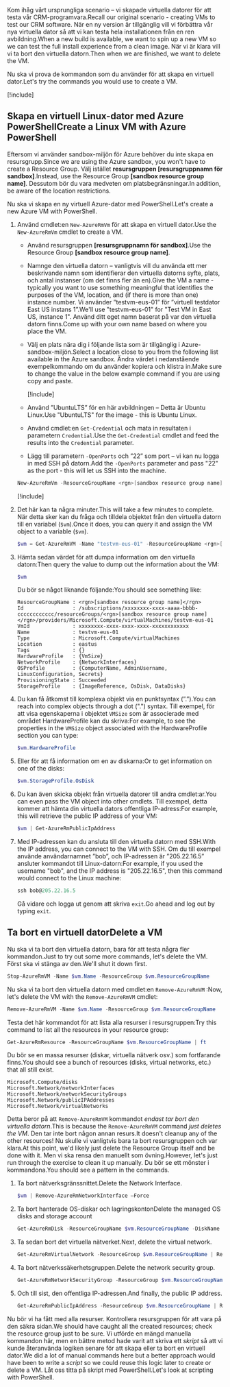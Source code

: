 <span data-ttu-id="49e80-101">Kom ihåg vårt ursprungliga scenario – vi skapade virtuella datorer för att testa vår CRM-programvara.</span><span class="sxs-lookup"><span data-stu-id="49e80-101">Recall our original scenario - creating VMs to test our CRM software.</span></span> <span data-ttu-id="49e80-102">När en ny version är tillgänglig vill vi förbättra vår nya virtuella dator så att vi kan testa hela installationen från en ren avbildning.</span><span class="sxs-lookup"><span data-stu-id="49e80-102">When a new build is available, we want to spin up a new VM so we can test the full install experience from a clean image.</span></span> <span data-ttu-id="49e80-103">När vi är klara vill vi ta bort den virtuella datorn.</span><span class="sxs-lookup"><span data-stu-id="49e80-103">Then when we are finished, we want to delete the VM.</span></span>

<span data-ttu-id="49e80-104">Nu ska vi prova de kommandon som du använder för att skapa en virtuell dator.</span><span class="sxs-lookup"><span data-stu-id="49e80-104">Let's try the commands you would use to create a VM.</span></span>

<!-- Activate the sandbox -->
[!include[](../../../includes/azure-sandbox-activate.md)]

## <a name="create-a-linux-vm-with-azure-powershell"></a><span data-ttu-id="49e80-105">Skapa en virtuell Linux-dator med Azure PowerShell</span><span class="sxs-lookup"><span data-stu-id="49e80-105">Create a Linux VM with Azure PowerShell</span></span>

<span data-ttu-id="49e80-106">Eftersom vi använder sandbox-miljön för Azure behöver du inte skapa en resursgrupp.</span><span class="sxs-lookup"><span data-stu-id="49e80-106">Since we are using the Azure sandbox, you won't have to create a Resource Group.</span></span> <span data-ttu-id="49e80-107">Välj istället **resursgruppen<rgn> </rgn>[resursgruppnamn för sandbox]**.</span><span class="sxs-lookup"><span data-stu-id="49e80-107">Instead, use the Resource Group **<rgn>[sandbox resource group name]</rgn>**.</span></span> <span data-ttu-id="49e80-108">Dessutom bör du vara medveten om platsbegränsningar.</span><span class="sxs-lookup"><span data-stu-id="49e80-108">In addition, be aware of the location restrictions.</span></span>

<span data-ttu-id="49e80-109">Nu ska vi skapa en ny virtuell Azure-dator med PowerShell.</span><span class="sxs-lookup"><span data-stu-id="49e80-109">Let's create a new Azure VM with PowerShell.</span></span>

1. <span data-ttu-id="49e80-110">Använd cmdlet:en `New-AzureRmVm` för att skapa en virtuell dator.</span><span class="sxs-lookup"><span data-stu-id="49e80-110">Use the `New-AzureRmVm` cmdlet to create a VM.</span></span>
    - <span data-ttu-id="49e80-111">Använd resursgruppen **<rgn>[resursgruppnamn för sandbox]</rgn>**.</span><span class="sxs-lookup"><span data-stu-id="49e80-111">Use the Resource Group **<rgn>[sandbox resource group name]</rgn>**.</span></span>
    - <span data-ttu-id="49e80-112">Namnge den virtuella datorn – vanligtvis vill du använda ett mer beskrivande namn som identifierar den virtuella datorns syfte, plats, och antal instanser (om det finns fler än en).</span><span class="sxs-lookup"><span data-stu-id="49e80-112">Give the VM a name - typically you want to use something meaningful that identifies the purposes of the VM, location, and (if there is more than one) instance number.</span></span> <span data-ttu-id="49e80-113">Vi använder ”testvm-eus-01” för ”virtuell testdator East US instans 1”.</span><span class="sxs-lookup"><span data-stu-id="49e80-113">We'll use "testvm-eus-01" for "Test VM in East US, instance 1".</span></span> <span data-ttu-id="49e80-114">Använd ditt eget namn baserat på var den virtuella datorn finns.</span><span class="sxs-lookup"><span data-stu-id="49e80-114">Come up with your own name based on where you place the VM.</span></span>
    - <span data-ttu-id="49e80-115">Välj en plats nära dig i följande lista som är tillgänglig i Azure-sandbox-miljön.</span><span class="sxs-lookup"><span data-stu-id="49e80-115">Select a location close to you from the following list available in the Azure sandbox.</span></span> <span data-ttu-id="49e80-116">Ändra värdet i nedanstående exempelkommando om du använder kopiera och klistra in.</span><span class="sxs-lookup"><span data-stu-id="49e80-116">Make sure to change the value in the below example command if you are using copy and paste.</span></span>

        [!include[](../../../includes/azure-sandbox-regions-note.md)]

    - <span data-ttu-id="49e80-117">Använd ”UbuntuLTS” för en här avbildningen – Detta är Ubuntu Linux.</span><span class="sxs-lookup"><span data-stu-id="49e80-117">Use "UbuntuLTS" for the image - this is Ubuntu Linux.</span></span>
    - <span data-ttu-id="49e80-118">Använd cmdlet:en `Get-Credential` och mata in resultaten i parametern `Credential`.</span><span class="sxs-lookup"><span data-stu-id="49e80-118">Use the `Get-Credential` cmdlet and feed the results into the `Credential` parameter.</span></span>
    - <span data-ttu-id="49e80-119">Lägg till parametern `-OpenPorts` och ”22” som port – vi kan nu logga in med SSH på datorn.</span><span class="sxs-lookup"><span data-stu-id="49e80-119">Add the `-OpenPorts` parameter and pass "22" as the port - this will let us SSH into the machine.</span></span>
 
    ```powershell
    New-AzureRmVm -ResourceGroupName <rgn>[sandbox resource group name]</rgn> -Name "testvm-eus-01" -Credential (Get-Credential) -Location "East US" -Image UbuntuLTS -OpenPorts 22
    ```

    [!include[](../../../includes/azure-cloudshell-copy-paste-tip.md)]
    
1. <span data-ttu-id="49e80-120">Det här kan ta några minuter.</span><span class="sxs-lookup"><span data-stu-id="49e80-120">This will take a few minutes to complete.</span></span> <span data-ttu-id="49e80-121">När detta sker kan du fråga och tilldela objektet från den virtuella datorn till en variabel (`$vm`).</span><span class="sxs-lookup"><span data-stu-id="49e80-121">Once it does, you can query it and assign the VM object to a variable (`$vm`).</span></span>

    ```powershell
    $vm = Get-AzureRmVM -Name "testvm-eus-01" -ResourceGroupName <rgn>[sandbox resource group name]</rgn>
    ```
    
1. <span data-ttu-id="49e80-122">Hämta sedan värdet för att dumpa information om den virtuella datorn:</span><span class="sxs-lookup"><span data-stu-id="49e80-122">Then query the value to dump out the information about the VM:</span></span>

    ```powershell
    $vm
    ```

    <span data-ttu-id="49e80-123">Du bör se något liknande följande:</span><span class="sxs-lookup"><span data-stu-id="49e80-123">You should see something like:</span></span>

    ```output
    ResourceGroupName : <rgn>[sandbox resource group name]</rgn>
    Id                : /subscriptions/xxxxxxxx-xxxx-aaaa-bbbb-cccccccccccc/resourceGroups/<rgn>[sandbox resource group name]</rgn>/providers/Microsoft.Compute/virtualMachines/testvm-eus-01
    VmId              : xxxxxxxx-xxxx-xxxx-xxxx-xxxxxxxxxxxx
    Name              : testvm-eus-01
    Type              : Microsoft.Compute/virtualMachines
    Location          : eastus
    Tags              : {}
    HardwareProfile   : {VmSize}
    NetworkProfile    : {NetworkInterfaces}
    OSProfile         : {ComputerName, AdminUsername, LinuxConfiguration, Secrets}
    ProvisioningState : Succeeded
    StorageProfile    : {ImageReference, OsDisk, DataDisks}
    ```
    
1. <span data-ttu-id="49e80-124">Du kan få åtkomst till komplexa objekt via en punktsyntax (”.”).</span><span class="sxs-lookup"><span data-stu-id="49e80-124">You can reach into complex objects through a dot (".") syntax.</span></span> <span data-ttu-id="49e80-125">Till exempel, för att visa egenskaperna i objektet `VMSize` som är associerade med området HardwareProfile kan du skriva:</span><span class="sxs-lookup"><span data-stu-id="49e80-125">For example, to see the properties in the `VMSize` object associated with the HardwareProfile section you can type:</span></span>

    ```powershell
    $vm.HardwareProfile
    ```

1. <span data-ttu-id="49e80-126">Eller för att få information om en av diskarna:</span><span class="sxs-lookup"><span data-stu-id="49e80-126">Or to get information on one of the disks:</span></span>

    ```powershell
    $vm.StorageProfile.OsDisk
    ```

1. <span data-ttu-id="49e80-127">Du kan även skicka objekt från virtuella datorer till andra cmdlet:ar.</span><span class="sxs-lookup"><span data-stu-id="49e80-127">You can even pass the VM object into other cmdlets.</span></span> <span data-ttu-id="49e80-128">Till exempel, detta kommer att hämta din virtuella dators offentliga IP-adress:</span><span class="sxs-lookup"><span data-stu-id="49e80-128">For example, this will retrieve the public IP address of your VM:</span></span>

    ```powershell
    $vm | Get-AzureRmPublicIpAddress
    ```

1. <span data-ttu-id="49e80-129">Med IP-adressen kan du ansluta till den virtuella datorn med SSH.</span><span class="sxs-lookup"><span data-stu-id="49e80-129">With the IP address, you can connect to the VM with SSH.</span></span> <span data-ttu-id="49e80-130">Om du till exempel använde användarnamnet ”bob”, och IP-adressen är ”205.22.16.5” ansluter kommandot till Linux-datorn:</span><span class="sxs-lookup"><span data-stu-id="49e80-130">For example, if you used the username "bob", and the IP address is "205.22.16.5", then this command would connect to the Linux machine:</span></span>

    ```powershell
    ssh bob@205.22.16.5
    ```

    <span data-ttu-id="49e80-131">Gå vidare och logga ut genom att skriva `exit`.</span><span class="sxs-lookup"><span data-stu-id="49e80-131">Go ahead and log out by typing `exit`.</span></span>


## <a name="delete-a-vm"></a><span data-ttu-id="49e80-132">Ta bort en virtuell dator</span><span class="sxs-lookup"><span data-stu-id="49e80-132">Delete a VM</span></span>

<span data-ttu-id="49e80-133">Nu ska vi ta bort den virtuella datorn, bara för att testa några fler kommandon.</span><span class="sxs-lookup"><span data-stu-id="49e80-133">Just to try out some more commands, let's delete the VM.</span></span> <span data-ttu-id="49e80-134">Först ska vi stänga av den.</span><span class="sxs-lookup"><span data-stu-id="49e80-134">We'll shut it down first.</span></span>

```powershell
Stop-AzureRmVM -Name $vm.Name -ResourceGroup $vm.ResourceGroupName
```

<span data-ttu-id="49e80-135">Nu ska vi ta bort den virtuella datorn med cmdlet:en `Remove-AzureRmVM` :</span><span class="sxs-lookup"><span data-stu-id="49e80-135">Now, let's delete the VM with the `Remove-AzureRmVM` cmdlet:</span></span>

```powershell
Remove-AzureRmVM -Name $vm.Name -ResourceGroup $vm.ResourceGroupName
```

<span data-ttu-id="49e80-136">Testa det här kommandot för att lista alla resurser i resursgruppen:</span><span class="sxs-lookup"><span data-stu-id="49e80-136">Try this command to list all the resources in your resource group:</span></span>

```powershell
Get-AzureRmResource -ResourceGroupName $vm.ResourceGroupName | ft
```

<span data-ttu-id="49e80-137">Du bör se en massa resurser (diskar, virtuella nätverk osv.) som fortfarande finns.</span><span class="sxs-lookup"><span data-stu-id="49e80-137">You should see a bunch of resources (disks, virtual networks, etc.) that all still exist.</span></span> 

```output
Microsoft.Compute/disks
Microsoft.Network/networkInterfaces
Microsoft.Network/networkSecurityGroups
Microsoft.Network/publicIPAddresses
Microsoft.Network/virtualNetworks
```

<span data-ttu-id="49e80-138">Detta beror på att `Remove-AzureRmVM` kommandot _endast tar bort den virtuella datorn_.</span><span class="sxs-lookup"><span data-stu-id="49e80-138">This is because the `Remove-AzureRmVM` command _just deletes the VM_.</span></span> <span data-ttu-id="49e80-139">Den tar inte bort någon annan resurs.</span><span class="sxs-lookup"><span data-stu-id="49e80-139">It doesn't cleanup any of the other resources!</span></span> <span data-ttu-id="49e80-140">Nu skulle vi vanligtvis bara ta bort resursgruppen och var klara.</span><span class="sxs-lookup"><span data-stu-id="49e80-140">At this point, we'd likely just delete the Resource Group itself and be done with it.</span></span> <span data-ttu-id="49e80-141">Men vi ska rensa den manuellt som övning.</span><span class="sxs-lookup"><span data-stu-id="49e80-141">However, let's just run through the exercise to clean it up manually.</span></span> <span data-ttu-id="49e80-142">Du bör se ett mönster i kommandona.</span><span class="sxs-lookup"><span data-stu-id="49e80-142">You should see a pattern in the commands.</span></span>

1. <span data-ttu-id="49e80-143">Ta bort nätverksgränssnittet.</span><span class="sxs-lookup"><span data-stu-id="49e80-143">Delete the Network Interface.</span></span>

    ```powershell
    $vm | Remove-AzureRmNetworkInterface –Force
    ```
    
1. <span data-ttu-id="49e80-144">Ta bort hanterade OS-diskar och lagringskonton</span><span class="sxs-lookup"><span data-stu-id="49e80-144">Delete the managed OS disks and storage account</span></span>

    ```powershell
    Get-AzureRmDisk -ResourceGroupName $vm.ResourceGroupName -DiskName $vm.StorageProfile.OSDisk.Name | Remove-AzureRmDisk -Force
    ```

1. <span data-ttu-id="49e80-145">Ta sedan bort det virtuella nätverket.</span><span class="sxs-lookup"><span data-stu-id="49e80-145">Next, delete the virtual network.</span></span>

    ```powershell
    Get-AzureRmVirtualNetwork -ResourceGroup $vm.ResourceGroupName | Remove-AzureRmVirtualNetwork -Force
    ```

1. <span data-ttu-id="49e80-146">Ta bort nätverkssäkerhetsgruppen.</span><span class="sxs-lookup"><span data-stu-id="49e80-146">Delete the network security group.</span></span>

    ```powershell
    Get-AzureRmNetworkSecurityGroup -ResourceGroup $vm.ResourceGroupName | Remove-AzureRmNetworkSecurityGroup -Force
    ```

1. <span data-ttu-id="49e80-147">Och till sist, den offentliga IP-adressen.</span><span class="sxs-lookup"><span data-stu-id="49e80-147">And finally, the public IP address.</span></span>

    ```powershell
    Get-AzureRmPublicIpAddress -ResourceGroup $vm.ResourceGroupName | Remove-AzureRmPublicIpAddress -Force
    ```

<span data-ttu-id="49e80-148">Nu bör vi ha fått med alla resurser. Kontrollera resursgruppen för att vara på den säkra sidan.</span><span class="sxs-lookup"><span data-stu-id="49e80-148">We should have caught all the created resources; check the resource group just to be sure.</span></span> <span data-ttu-id="49e80-149">Vi utförde en mängd manuella kommandon här, men en bättre metod hade varit att skriva ett _skript_ så att vi kunde återanvända logiken senare för att skapa eller ta bort en virtuell dator.</span><span class="sxs-lookup"><span data-stu-id="49e80-149">We did a lot of manual commands here but a better approach would have been to write a _script_ so we could reuse this logic later to create or delete a VM.</span></span> <span data-ttu-id="49e80-150">Låt oss titta på skript med PowerShell.</span><span class="sxs-lookup"><span data-stu-id="49e80-150">Let's look at scripting with PowerShell.</span></span>